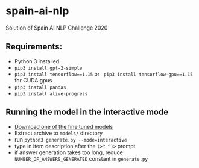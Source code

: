 # spain-ai-nlp
Solution of Spain AI NLP Challenge 2020

## Requirements:

* Python 3 installed
* `pip3 install gpt-2-simple`
* `pip3 install tensorflow==1.15` or ` pip3 install tensorflow-gpu==1.15` for CUDA gpus
* `pip3 install pandas`
* `pip3 install alive-progress`

## Running the model in the interactive mode

* [Download one of the fine tuned models](https://drive.google.com/drive/folders/1AYZdN7lrQj6zFdVpFtaX3afVzZ9Iw7Fz?usp=sharing)
* Extract archive to `models/` directory
* run `python3 generate.py --mode=interactive`
* type in item description after the `(>^_^)>` prompt
* if answer generation takes too long, reduce `NUMBER_OF_ANSWERS_GENERATED` constant in `generate.py`
